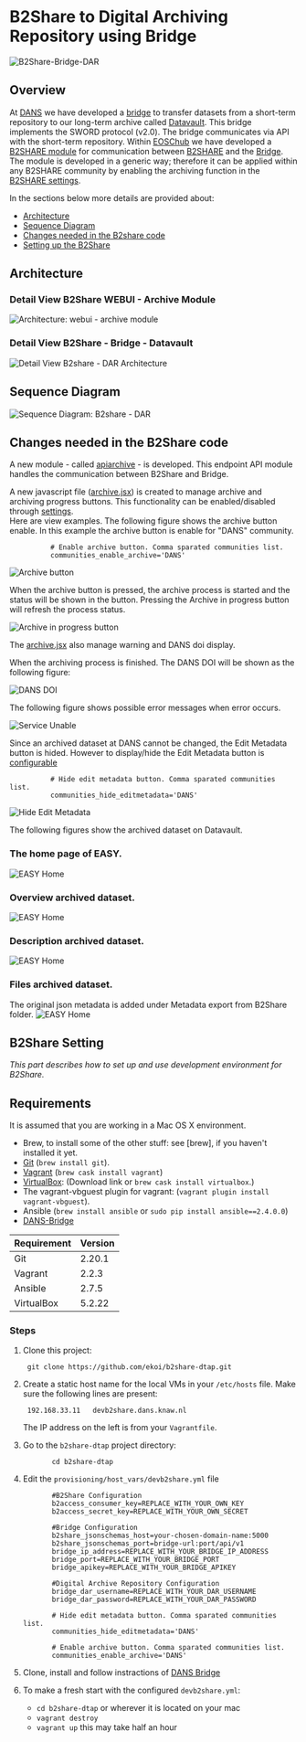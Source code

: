 # B2Share to Digital Archiving Repository using Bridge

![B2Share-Bridge-DAR](readme-imgs/overview3.png "B2share to DAR")

## Overview
At [DANS](https://dans.knaw.nl) we have developed a [bridge](https://github.com/DANS-KNAW/dataverse-bridge-service) to transfer datasets from a short-term repository to our long-term archive called [Datavault](https://easy.dans.knaw.nl/ui/home). This bridge implements the SWORD protocol (v2.0). The bridge communicates via API with the short-term repository. 
Within [EOSChub](https://www.eosc-hub.eu/) we have developed a [B2SHARE module](#b2share-code) for communication between [B2SHARE](https://b2share.eudat.eu/) and the [Bridge](https://github.com/DANS-KNAW/dataverse-bridge-service). 
The module is developed in a generic way; therefore it can be applied within any B2SHARE community by enabling the archiving function in the [B2SHARE settings](#b2share-setting). 
 
In the sections below more details are provided about:

-	[Architecture](#b2share-Bridge-DAR-architecture)
-	[Sequence Diagram](#b2share-Bridge-DAR-sequence-diagram)
-	[Changes needed in the B2share code](#b2share-code)
-	[Setting up the B2Share](#b2share-setting)


## <a name="b2share-Bridge-DAR-architecture"></a>Architecture

### Detail View B2Share WEBUI - Archive Module 
![Architecture: webui - archive module](readme-imgs/detail_arch.png "Details architecture")

### Detail View B2Share - Bridge - Datavault
![Detail View B2share - DAR Architecture ](readme-imgs/overview2.png "B2Share-DAR")



## <a name="b2share-Bridge-DAR-sequence-diagram"></a>Sequence Diagram
![Sequence Diagram: B2share - DAR](readme-imgs/seq-diagram-2.png "B2Share-DAR")


## <a name="b2share-code"></a>Changes needed in the B2Share code

A new module - called [apiarchive](https://github.com/ekoi/b2share-dtap/tree/master/provisioning/roles/add-archive-module/files) - is developed. 
This endpoint API module handles the communication between B2Share and Bridge. 

A new javascript file ([archive.jsx](https://github.com/ekoi/b2share-dtap/blob/master/provisioning/roles/add-archiving/files/archive.jsx)) is created to manage archive and archiving progress buttons. This functionality can be enabled/disabled through [settings](#b2share-setting-buttons).   
Here are view examples. 
The following figure shows the archive button enable. In this example the archive button is enable for "DANS" community. 
              
             
              
              # Enable archive button. Comma sparated communities list.
              communities_enable_archive='DANS'
              

![Archive button](readme-imgs/archive-button.png "Archive Button")

When the archive button is pressed, the archive process is started and the status will be shown in the button.
Pressing the Archive in progress button will refresh the  process status.

![Archive in progress button](readme-imgs/archiving-progress.png "Archiving in Progress Button")

The [archive.jsx](https://github.com/ekoi/b2share-dtap/blob/master/provisioning/roles/add-archiving/files/archive.jsx) also manage warning and DANS doi display.

When the archiving process is finished. The DANS DOI will be shown as the following figure:

![DANS DOI](readme-imgs/dans-doi.png "DANS DOI")

The following figure shows possible error messages when error occurs.

![Service Unable](readme-imgs/service-unavailable.png "Warning: Service unavailable")

Since an archived dataset at DANS cannot be changed, the Edit Metadata button is hided. 
However to display/hide the Edit Metadata button is [configurable](#b2share-setting-buttons)
           
              # Hide edit metadata button. Comma sparated communities list.
              communities_hide_editmetadata='DANS'
 
![Hide Edit Metadata](readme-imgs/dans-doi-no-editmetadata.png  "DANS DOI No Edit metadata") 


The following figures show the archived dataset on Datavault.

### The home page of EASY.
![EASY Home](readme-imgs/easy-home.png  "EASY Home") 


### Overview archived dataset.
![EASY Home](readme-imgs/easy-overview.png  "EASY Home") 


### Description archived dataset.
![EASY Home](readme-imgs/easy-description.png  "EASY Home") 
 
 
### Files archived dataset. 
The original json metadata is added under Metadata export from B2Share folder. 
![EASY Home](readme-imgs/easy-files.png  "EASY Home")              
             
## <a name="b2share-setting"></a>B2Share Setting

_This part describes how to set up and use development environment for B2Share._


Requirements
------------

It is assumed that you are working in a Mac OS X environment.

* Brew, to install some of the other stuff: see [brew], if you haven't installed it yet.
* [Git](https://github.com/join) (`brew install git`).
* [Vagrant](https://www.vagrantup.com/) (`brew cask install vagrant`)
* [VirtualBox](https://www.virtualbox.org/wiki/Downloads): (Download link or `brew cask install virtualbox`.)
* The vagrant-vbguest plugin for vagrant: (`vagrant plugin install vagrant-vbguest`).
* Ansible (`brew install ansible` or `sudo pip install ansible==2.4.0.0`)
* [DANS-Bridge](https://github.com/DANS-KNAW/dataverse-bridge-service)


 Requirement            | Version
------------------------|------------------------------------------------------------------
Git                     | 2.20.1
Vagrant                 | 2.2.3
Ansible                 | 2.7.5
VirtualBox              | 5.2.22


### Steps

1. Clone this project:

        git clone https://github.com/ekoi/b2share-dtap.git

2. Create a static host name for the local VMs in your `/etc/hosts` file. Make sure
   the following lines are present:

	    192.168.33.11   devb2share.dans.knaw.nl
	
	The IP address on the left is from your `Vagrantfile`.
	    

3. Go to the `b2share-dtap` project directory:
   
              cd b2share-dtap
 
4. Edit the <a name="b2share-setting-buttons"></a>`provisioning/host_vars/devb2share.yml` file
              
              #B2Share Configuration  
              b2access_consumer_key=REPLACE_WITH_YOUR_OWN_KEY
              b2access_secret_key=REPLACE_WITH_YOUR_OWN_SECRET
              
              #Bridge Configuration
              b2share_jsonschemas_host=your-chosen-domain-name:5000
              b2share_jsonschemas_port=bridge-url:port/api/v1
              bridge_ip_address=REPLACE_WITH_YOUR_BRIDGE_IP_ADDRESS
              bridge_port=REPLACE_WITH_YOUR_BRIDGE_PORT
              bridge_apikey=REPLACE_WITH_YOUR_BRIDGE_APIKEY
              
              #Digital Archive Repository Configuration
              bridge_dar_username=REPLACE_WITH_YOUR_DAR_USERNAME
              bridge_dar_password=REPLACE_WITH_YOUR_DAR_PASSWORD
              
              # Hide edit metadata button. Comma sparated communities list.
              communities_hide_editmetadata='DANS'
              
              # Enable archive button. Comma sparated communities list.
              communities_enable_archive='DANS'
              
5. Clone, install and follow instractions of [DANS Bridge](https://github.com/DANS-KNAW/dataverse-bridge-service)    

6. To make a fresh start with the configured `devb2share.yml`:
   
   * `cd b2share-dtap` or wherever it is located on your mac
   * `vagrant destroy`
   * `vagrant up` this may take half an hour
   
 
      	   